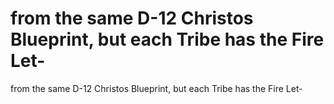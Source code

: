 # from the same D-12 Christos Blueprint, but each Tribe has the Fire Let-

from the same D-12 Christos Blueprint, but each Tribe has the Fire Let-